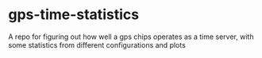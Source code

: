 # gps-time-statistics
A repo for figuring out how well a gps chips operates as a time server, with some statistics from different configurations and plots 
